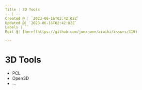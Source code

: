 ```yaml
---
Title | 3D Tools
-- | --
Created @ | `2023-06-16T02:42:02Z`
Updated @| `2023-06-16T02:42:02Z`
Labels | ``
Edit @| [here](https://github.com/junxnone/aiwiki/issues/419)

---
```

# 3D Tools

- PCL
- Open3D
- ...
